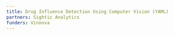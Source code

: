 ```yaml
---
title: Drug Influence Detection Using Computer Vision (YAML)
partners: Sightic Analytics
funders: Vinnova
---
```

